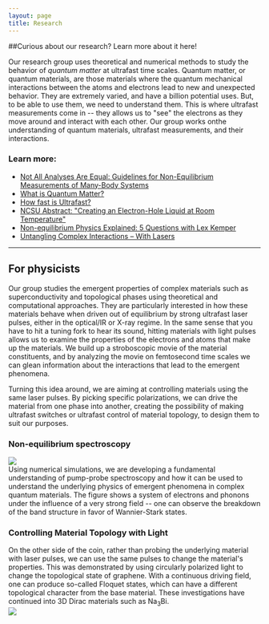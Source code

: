 ```yaml
---
layout: page
title: Research
---
```


  
##Curious about our research?  Learn more about it here!

Our research group uses theoretical and numerical methods to study the behavior of <em>quantum matter</em> at
ultrafast time scales. Quantum matter, or quantum materials, are those materials where the quantum mechanical
interactions between the atoms and electrons lead to new and unexpected behavior.  They are extremely
varied, and have a billion potential uses. But, to be able to use them, we need to understand them.  This is
where ultrafast measurements come in -- they allows us to "see" the electrons as they move around and
interact with each other. Our group works onthe understanding of quantum materials, ultrafast measurements,
and their interactions.
### Learn more:

* <a href="https://news.ncsu.edu/2018/10/non-equilibrium-assumption/">Not All Analyses Are Equal: Guidelines for Non-Equilibrium Measurements of Many-Body Systems</a>
* <a href="http://www.atomelumierematiere.fr/#V4">What is Quantum Matter?</a>
* <a href="http://home.slac.stanford.edu/scales-of-time/#one_second">How fast is Ultrafast?</a>
* <a href="https://news.ncsu.edu/2018/02/kemper-ehl/">NCSU Abstract: "Creating an Electron-Hole Liquid at Room Temperature"</a>
* <a href="https://news.ncsu.edu/2017/04/kemper-5qs/">Non-equilibrium Physics Explained: 5 Questions with Lex Kemper</a>
* <a href="https://news.ncsu.edu/2017/01/kemper-laser/">Untangling Complex Interactions – With Lasers</a>



------------------------------------------------

## For physicists
Our group studies the emergent properties of complex materials such as superconductivity and topological phases using theoretical and computational approaches. They are particularly interested in how these materials behave when driven out of equilibrium by strong ultrafast laser pulses, either in the optical/IR or X-ray regime. In the same sense that you have to hit a tuning fork to hear its sound, hitting materials with light pulses allows us to examine the properties of the electrons and atoms that make up the materials. We build up a stroboscopic movie of the material constituents, and by analyzing the movie on femtosecond time scales we can glean information about the interactions that lead to the emergent phenomena.
 

Turning this idea around, we are aiming at controlling materials using the same laser pulses. By picking specific polarizations, we can drive the material from one phase into another, creating the possibility of making ultrafast switches or ultrafast control of material topology, to design them to suit our purposes.

### Non-equilibrium spectroscopy

<div class="row">
     <div class="col-md-5">
         <img src="{{ site.baseurl }}/images/research/arpes_hight_strong.gif">
         <div class="bigspacer"></div>
     </div>
     <div class="col-md-6">
Using numerical simulations, we are developing a fundamental understanding of pump-probe spectroscopy and how it can be used to understand the underlying physics of emergent phenomena in complex quantum materials. The figure shows a system of electrons and phonons under the influence of a very strong field -- one can observe the breakdown of the band structure in favor of Wannier-Stark states.
     </div>
</div>

### Controlling Material Topology with Light

<div class="row">
     <div class="col-md-6">
On the other side of the coin, rather than probing the underlying material with laser pulses, we can use the same pulses to change the material's properties. This was demonstrated by using circularly polarized light to change the topological state of graphene. With a continuous driving field, one can produce so-called Floquet states, which can have a different topological character from the base material.  These investigations have continued into  3D Dirac materials such as Na<sub>3</sub>Bi.
     </div>
     <div class="col-md-6">
         <img src="{{ site.baseurl }}/images/research/na3bi.jpg">
         <div class="bigspacer"></div>
     </div>
</div>


